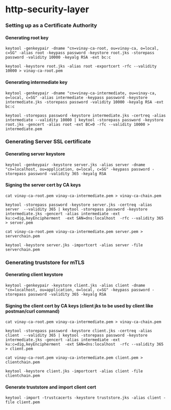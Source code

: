 # http-security-layer

### Setting up as a Certificate Authority

#### Generating root key

```shell
keytool -genkeypair -dname "cn=vinay-ca-root, ou=vinay-ca, o=local, c=SG" -alias root -keypass password -keystore root.jks -storepass password -validity 10000 -keyalg RSA -ext bc:c

keytool -keystore root.jks -alias root -exportcert -rfc --validity 10000 > vinay-ca-root.pem
```

#### Generating intermediate key

```shell
keytool -genkeypair -dname "cn=vinay-ca-intermediate, ou=vinay-ca, o=local, c=SG" -alias intermediate -keypass password -keystore intermediate.jks -storepass password -validity 10000 -keyalg RSA -ext bc:c

keytool -storepass password -keystore intermediate.jks -certreq -alias intermediate --validity 10000 | keytool -storepass password -keystore root.jks -gencert -alias root -ext BC=0 -rfc --validity 10000 >  intermediate.pem
```

### Generating Server SSL certificate

#### Generating server keystore
```shell
keytool -genkeypair -keystore server.jks -alias server -dname "cn=localhost, ou=application, o=local, c=SG" -keypass password -storepass password -validity 365 -keyalg RSA
```

#### Signing the server cert by CA keys
```shell
cat vinay-ca-root.pem vinay-ca-intermediate.pem > vinay-ca-chain.pem

keytool -storepass password -keystore server.jks -certreq -alias server  --validity 365 | keytool -storepass password -keystore intermediate.jks -gencert -alias intermediate -ext ku:c=dig,keyEncipherment  -ext SAN=dns:localhost  -rfc --validity 365 > server.pem

cat vinay-ca-root.pem vinay-ca-intermediate.pem server.pem > serverchain.pem

keytool -keystore server.jks -importcert -alias server -file serverchain.pem
```

### Generating truststore for mTLS

#### Generating client keystore

```shell
keytool -genkeypair -keystore client.jks -alias client -dname "cn=localhost, ou=application, o=local, c=SG" -keypass password -storepass password -validity 365 -keyalg RSA
```

#### Signing the client cert by CA keys (client jks to be used by client like postman/curl command)
```shell
cat vinay-ca-root.pem vinay-ca-intermediate.pem > vinay-ca-chain.pem

keytool -storepass password -keystore client.jks -certreq -alias client  --validity 365 | keytool -storepass password -keystore intermediate.jks -gencert -alias intermediate -ext ku:c=dig,keyEncipherment  -ext SAN=dns:localhost  -rfc --validity 365 > client.pem

cat vinay-ca-root.pem vinay-ca-intermediate.pem client.pem > clientchain.pem

keytool -keystore client.jks -importcert -alias client -file clientchain.pem
```

#### Generate truststore and import client cert
```shell
keytool -import -trustcacerts -keystore truststore.jks -alias client -file client.pem
```
